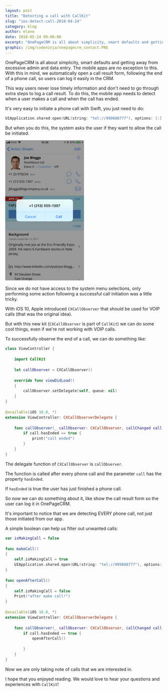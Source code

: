 ```yaml
---
layout: post
title: "Detecting a call with CallKit"
slug: "ios-detect-call-2018-04-24"
category: blog
author: elano
date: 2018-05-24 09:00:00
excerpt: "OnePageCRM is all about simplicity, smart defaults and getting away from excessive admin and data entry. The mobile apps are no exception to this. With this in mind, we automatically open a call result form, following the end of a phone call, so users can log it easily in the CRM."
graphic: /img/codeninja/onepagecrm_contact.PNG
---
```


OnePageCRM is all about simplicity, smart defaults and getting away from excessive admin and data entry. The mobile apps are no exception to this. With this in mind, we automatically open a call result form, following the end of a phone call, so users can log it easily in the CRM.

This way users never lose timely information and don't need to go through extra steps to log a call result. To do this, the mobile app needs to detect when a user makes a call and when the call has ended.

It's very easy to initiate a phone call with Swift, you just need to do:

```swift
UIApplication.shared.open(URL(string: "tel://999888777"), options: [:], completionHandler: nil)
```

But when you do this, the system asks the user if they want to allow the call be initiated.

<div class="text-align: center">
    <img src="/img/ios/onepagecrm_contact.PNG" alt="" class="img-responsive"
     style="width: 50%; position: relative;" /><br />
</div>

Since we do not have access to the system menu selections, only performing some action following a successful call initiation was a little tricky.

With iOS 10, Apple introduced `CXCallObserver` that should be used for VOIP calls (that was the original idea).

But with this new kit (`CXCallObserver` is part of `CallKit`) we can do some cool things, even if we're not working with VOIP calls.

To successfully observe the end of a call, we can do something like:

```swift
class ViewController {

    import CallKit

    let callObserver = CXCallObserver()

    override func viewDidLoad()
    {
        callObserver.setDelegate(self, queue: nil)
    }
}

@available(iOS 10.0, *)
extension ViewController: CXCallObserverDelegate {

    func callObserver(_ callObserver: CXCallObserver, callChanged call: CXCall) {
        if call.hasEnded == true {
            print("call ended")
        }
    }
}
```

The delegate function of `CXCallObserver` is `callObserver`.

The function is called after every phone call and the parameter `call` has the property `hasEnded`.

If `hasEnded` is true the user has just finished a phone call.

So now we can do something about it, like show the call result form so the user can log it in OnePageCRM.

It's important to notice that we are detecting EVERY phone call, not just those initiated from our app.

A simple boolean can help us filter out unwanted calls:

```swift
var isMakingCall = false

func makeCall()
{
    self.isMakingCall = true
    UIApplication.shared.open(URL(string: "tel://999888777"), options: [:], completionHandler: nil)
}

func openAfterCall()
{
    self.isMakingCall = false
    Print("after make call!")
}

@available(iOS 10.0, *)
extension ViewController: CXCallObserverDelegate {

    func callObserver(_ callObserver: CXCallObserver, callChanged call: CXCall) {
        if call.hasEnded == true {
            openAfterCall()

        }
    }
}
```

Now we are only taking note of calls that we are interested in.

I hope that you enjoyed reading. We would love to hear your questions and experiences with `CallKit`!
